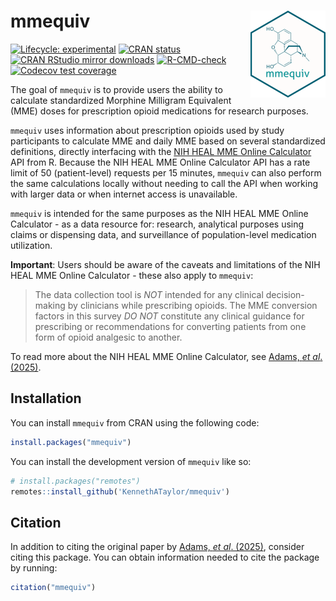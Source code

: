 
<!-- README.md is generated from README.Rmd. Please edit that file -->

# mmequiv <img src="man/figures/logo.png" align="right" height="139"/>

<!-- badges: start -->

[![Lifecycle:
experimental](https://img.shields.io/badge/lifecycle-experimental-orange.svg)](https://lifecycle.r-lib.org/articles/stages.html#experimental)
[![CRAN
status](https://www.r-pkg.org/badges/version/mmequiv)](https://CRAN.R-project.org/package=mmequiv)
[![CRAN RStudio mirror
downloads](https://cranlogs.r-pkg.org/badges/grand-total/mmequiv?color=#0a9396)](https://r-pkg.org/pkg/mmequiv)
[![R-CMD-check](https://github.com/KennethATaylor/mmequiv/actions/workflows/R-CMD-check.yaml/badge.svg)](https://github.com/KennethATaylor/mmequiv/actions/workflows/R-CMD-check.yaml)
[![Codecov test
coverage](https://codecov.io/gh/KennethATaylor/mmequiv/graph/badge.svg)](https://app.codecov.io/gh/KennethATaylor/mmequiv)
<!-- badges: end -->

The goal of `mmequiv` is to provide users the ability to calculate
standardized Morphine Milligram Equivalent (MME) doses for prescription
opioid medications for research purposes.

`mmequiv` uses information about prescription opioids used by study
participants to calculate MME and daily MME based on several
standardized definitions, directly interfacing with the [NIH HEAL MME
Online Calculator](https://research-mme.wakehealth.edu/) API from R.
Because the NIH HEAL MME Online Calculator API has a rate limit of 50
(patient-level) requests per 15 minutes, `mmequiv` can also perform the
same calculations locally without needing to call the API when working
with larger data or when internet access is unavailable.

`mmequiv` is intended for the same purposes as the NIH HEAL MME Online
Calculator - as a data resource for: research, analytical purposes using
claims or dispensing data, and surveillance of population-level
medication utilization.

**Important**: Users should be aware of the caveats and limitations of
the NIH HEAL MME Online Calculator - these also apply to `mmequiv`:

> The data collection tool is *NOT* intended for any clinical
> decision-making by clinicians while prescribing opioids. The MME
> conversion factors in this survey *DO NOT* constitute any clinical
> guidance for prescribing or recommendations for converting patients
> from one form of opioid analgesic to another.

To read more about the NIH HEAL MME Online Calculator, see [Adams, *et
al*. (2025)](https://www.doi.org/10.1097/j.pain.0000000000003529).

## Installation

You can install `mmequiv` from CRAN using the following code:

``` r
install.packages("mmequiv")
```

You can install the development version of `mmequiv` like so:

``` r
# install.packages("remotes")
remotes::install_github('KennethATaylor/mmequiv')
```

## Citation

In addition to citing the original paper by [Adams, *et al*.
(2025)](https://www.doi.org/10.1097/j.pain.0000000000003529), consider
citing this package. You can obtain information needed to cite the
package by running:

``` r
citation("mmequiv")
```
